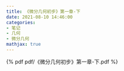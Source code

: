 ```yaml
---
title: 《微分几何初步》第一章-下
date: 2021-08-10 14:46:00
categories: 
- 笔记
- 几何
- 微分几何
mathjax: true
---
```


{% pdf pdf/《微分几何初步》第一章-下.pdf %}